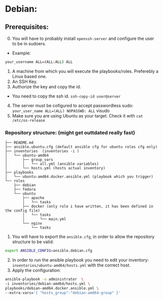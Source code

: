 # Debian:

## Prerequisites:
0. You will have to probably install `openssh-server` and configure the user to be in sudoers.

- Example:
```bash
your_username ALL=(ALL:ALL) ALL
```
1. A machine from which you will execute the playbooks/roles. Preferebly a Linux based one.
2. An SSH Key.
3. Authorize the key and copy the id.
- You need to copy the ssh id. `ssh-copy-id user@server`
4. The server must be cofigured to accept passwordless sudo: `your_user_name ALL=(ALL) NOPASSWD: ALL` visudo
5. Make sure you are using Ubuntu as your target. Check it with `cat /etc/os-release`

### Repository structure: (might get outtdated really fast)
```
├── README.md
├── ansible.ubuntu.cfg (default ansible cfg for ubuntu roles cfg only)
├── inventories  (inventories -i )
│   └── ubuntu-amd64
│       ├── group_vars
│       │   └── all.yml (ansible variables)
│       └── hosts.yml (hosts actual inventory)
├── playbooks
│   └── ubuntu-amd64.docker.ansible.yml (playbook which you trigger)
└── roles
    ├── debian
    ├── fedora
    └── ubuntu
        ├── apache
        │   └── tasks
        ├── docker (only role i have written, it has been defined in the config file)
        │   └── tasks
        │       └── main.yml
        └── nginx
            └── tasks
```
1. You will have to export the `ansible.cfg`, in order to allow the repository structure to be valid:

```bash
export ANSIBLE_CONFIG=ansible.debian.cfg
```


2. In order to run the ansible playbook you need to edit your inventory: `inventories/ubuntu-amd64/hosts.yml` with the correct host.
3. Apply the configuration:

```bash
ansible-playbook -u administrator  \
-i inventories/debian-amd64/hosts.yml \
playbooks/debian-amd64.docker.ansible.yml \
--extra-vars='{ "hosts_group":"debian-amd64-group" }'
```
